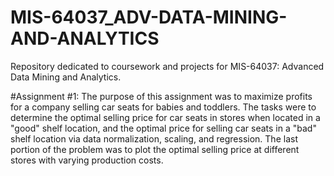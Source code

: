 # MIS-64037_ADV-DATA-MINING-AND-ANALYTICS
Repository dedicated to coursework and projects for MIS-64037: Advanced Data Mining and Analytics.

#Assignment #1:
The purpose of this assignment was to maximize profits for a company selling car seats for babies and toddlers. The tasks were to determine the optimal selling price for car seats in stores when located in a "good" shelf location, and the optimal price for selling car seats in a "bad" shelf location via data normalization, scaling, and regression. The last portion of the problem was to plot the optimal selling price at different stores with varying production costs.
